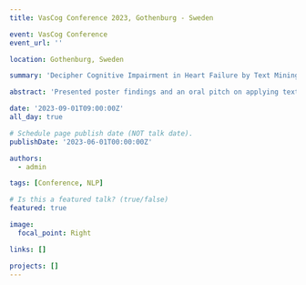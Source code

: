 ```yaml
---
title: VasCog Conference 2023, Gothenburg - Sweden

event: VasCog Conference
event_url: ''

location: Gothenburg, Sweden

summary: 'Decipher Cognitive Impairment in Heart Failure by Text Mining (Poster and oral pitch)'

abstract: 'Presented poster findings and an oral pitch on applying text mining on clinical documentation to uncover cognitive impairment signals in heart failure patients at VasCog 2023.'

date: '2023-09-01T09:00:00Z'
all_day: true

# Schedule page publish date (NOT talk date).
publishDate: '2023-06-01T00:00:00Z'

authors:
  - admin

tags: [Conference, NLP]

# Is this a featured talk? (true/false)
featured: true

image:
  focal_point: Right

links: []

projects: []
---
```

